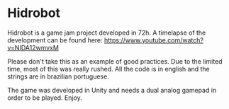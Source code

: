 # Hidrobot
Hidrobot is a game jam project developed in 72h.
A timelapse of the development can be found here: https://www.youtube.com/watch?v=NIDA12wmvxM

Please don't take this as an example of good practices. Due to the limited time, most of this was really rushed.
All the code is in english and the strings are in brazilian portuguese.

The game was developed in Unity and needs a dual analog gamepad in order to be played.
Enjoy.
